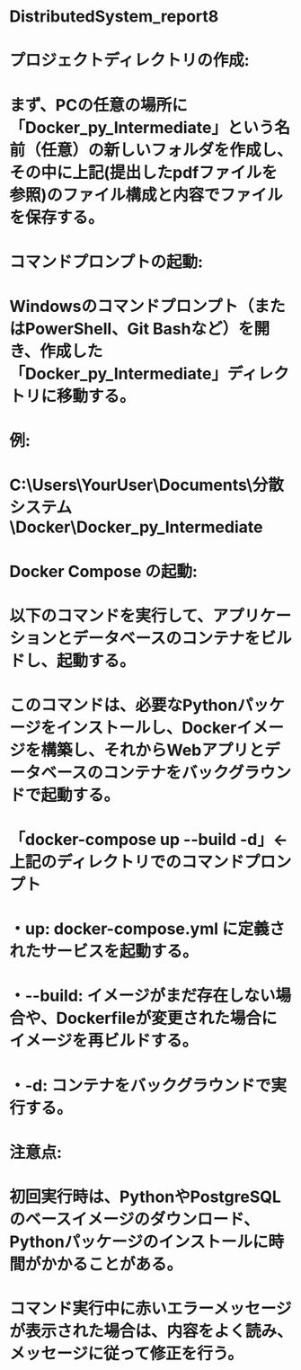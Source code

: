 # DistributedSystem_report8
# プロジェクトディレクトリの作成:
# まず、PCの任意の場所に「Docker_py_Intermediate」という名前（任意）の新しいフォルダを作成し、その中に上記(提出したpdfファイルを参照)のファイル構成と内容でファイルを保存する。

# コマンドプロンプトの起動:
# Windowsのコマンドプロンプト（またはPowerShell、Git Bashなど）を開き、作成した「Docker_py_Intermediate」ディレクトリに移動する。
# 例:
# C:\Users\YourUser\Documents\分散システム\Docker\Docker_py_Intermediate
# Docker Compose の起動:
# 以下のコマンドを実行して、アプリケーションとデータベースのコンテナをビルドし、起動する。
# このコマンドは、必要なPythonパッケージをインストールし、Dockerイメージを構築し、それからWebアプリとデータベースのコンテナをバックグラウンドで起動する。

# 「docker-compose up --build -d」←上記のディレクトリでのコマンドプロンプト

# ・up: docker-compose.yml に定義されたサービスを起動する。
# ・--build: イメージがまだ存在しない場合や、Dockerfileが変更された場合にイメージを再ビルドする。
# ・-d: コンテナをバックグラウンドで実行する。
# 注意点:
# 初回実行時は、PythonやPostgreSQLのベースイメージのダウンロード、Pythonパッケージのインストールに時間がかかることがある。
# コマンド実行中に赤いエラーメッセージが表示された場合は、内容をよく読み、メッセージに従って修正を行う。

